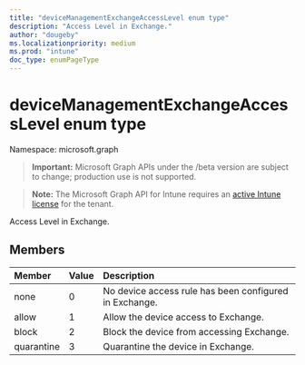 ```yaml
---
title: "deviceManagementExchangeAccessLevel enum type"
description: "Access Level in Exchange."
author: "dougeby"
ms.localizationpriority: medium
ms.prod: "intune"
doc_type: enumPageType
---
```


# deviceManagementExchangeAccessLevel enum type

Namespace: microsoft.graph

> **Important:** Microsoft Graph APIs under the /beta version are subject to change; production use is not supported.

> **Note:** The Microsoft Graph API for Intune requires an [active Intune license](https://go.microsoft.com/fwlink/?linkid=839381) for the tenant.

Access Level in Exchange.

## Members
|Member|Value|Description|
|:---|:---|:---|
|none|0|No device access rule has been configured in Exchange.|
|allow|1|Allow the device access to Exchange.|
|block|2|Block the device from accessing Exchange.|
|quarantine|3|Quarantine the device in Exchange.|



